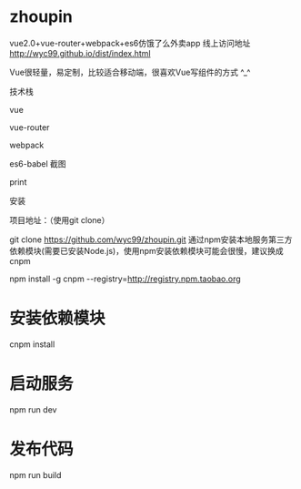 # zhoupin
vue2.0+vue-router+webpack+es6仿饿了么外卖app
线上访问地址 http://wyc99.github.io/dist/index.html


Vue很轻量，易定制，比较适合移动端，很喜欢Vue写组件的方式 ^_^


技术栈

vue

vue-router

webpack

es6-babel
截图

print

安装

项目地址：（使用git clone）

git clone https://github.com/wyc99/zhoupin.git
通过npm安装本地服务第三方依赖模块(需要已安装Node.js)，使用npm安装依赖模块可能会很慢，建议换成cnpm

npm install -g cnpm --registry=http://registry.npm.taobao.org
# 安装依赖模块
cnpm install

# 启动服务
npm run dev

# 发布代码
npm run build


